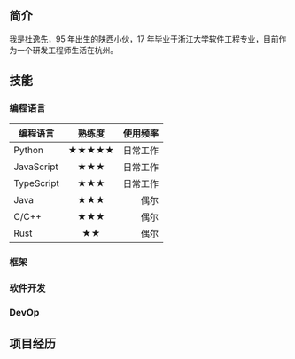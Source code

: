 
## 简介

我是[杜逸先](https://github.com/duyixian1234)，95 年出生的陕西小伙，17 年毕业于浙江大学软件工程专业，目前作为一个研发工程师生活在杭州。

## 技能

### 编程语言

| 编程语言   | 熟练度 | 使用频率 |
| ---------- | :----: | -------: |
| Python     | ★★★★★  | 日常工作 |
| JavaScript |  ★★★   | 日常工作 |
| TypeScript |  ★★★   | 日常工作 |
| Java       |  ★★★   |     偶尔 |
| C/C++      |  ★★★   |     偶尔 |
| Rust       |   ★★   |     偶尔 |

### 框架

### 软件开发

### DevOp

## 项目经历